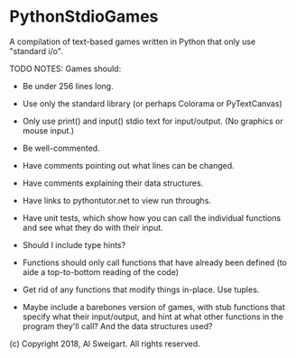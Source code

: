 # PythonStdioGames
A compilation of text-based games written in Python that only use "standard i/o".


TODO NOTES:
Games should:

* Be under 256 lines long.

* Use only the standard library (or perhaps Colorama or PyTextCanvas)

* Only use print() and input() stdio text for input/output. (No graphics or mouse input.)

* Be well-commented.

* Have comments pointing out what lines can be changed.

* Have comments explaining their data structures.

* Have links to pythontutor.net to view run throughs.

* Have unit tests, which show how you can call the individual functions and see what they do with their input.

* Should I include type hints?

* Functions should only call functions that have already been defined (to aide a top-to-bottom reading of the code)

* Get rid of any functions that modify things in-place. Use tuples.

* Maybe include a barebones version of games, with stub functions that specify what their input/output, and hint at what other 
functions in the program they'll call? And the data structures used?


(c) Copyright 2018, Al Sweigart. All rights reserved.
